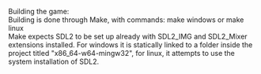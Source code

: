 Building the game:  
Building is done through Make, with commands: make windows or make linux  
Make expects SDL2 to be set up already with SDL2_IMG and SDL2_Mixer extensions installed. For windows it is statically linked to a folder inside the project titled "x86_64-w64-mingw32", for linux, it attempts to use the system installation of SDL2.
  
